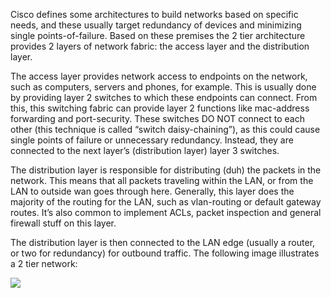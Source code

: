 Cisco defines some architectures to build networks based on specific needs, and these usually target redundancy of devices and minimizing single points-of-failure. Based on these premises the 2 tier architecture provides 2 layers of network fabric: the access layer and the distribution layer.

The access layer provides network access to endpoints on the network, such as computers, servers and phones, for example. This is usually done by providing layer 2 switches to which these endpoints can connect. From this, this switching fabric can provide layer 2 functions like mac-address forwarding and port-security. These switches DO NOT connect to each other (this technique is called “switch daisy-chaining”), as this could cause single points of failure or unnecessary redundancy. Instead, they are connected to the next layer’s (distribution layer) layer 3 switches.

The distribution layer is responsible for distributing (duh) the packets in the network. This means that all packets traveling within the LAN, or from the LAN to outside wan goes through here. Generally, this layer does the majority of the routing for the LAN, such as vlan-routing or default gateway routes. It’s also common to implement ACLs, packet inspection and general firewall stuff on this layer.

The distribution layer is then connected to the LAN edge (usually a router, or two for redundancy) for outbound traffic. The following image illustrates a 2 tier network:

![](https://lh6.googleusercontent.com/LW1CcLSGD4wxNgV7V0_yC36oXTpAREqWEGp0ZztTgbLhU6HEPe5yeqPCj8p86w1kBOtSh1mbfxTkQ5N6UpVnYTmiHc5OQ25wYX5m2R0-CtSXo-zj12K7Tr1PvqBYp77incC2XOZFA7YsEhlFDV4Y_n4)